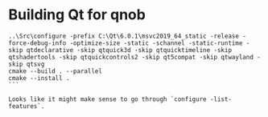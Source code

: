 # Building Qt for qnob

````
..\Src\configure -prefix C:\Qt\6.0.1\msvc2019_64_static -release -force-debug-info -optimize-size -static -schannel -static-runtime -skip qtdeclarative -skip qtquick3d -skip qtquicktimeline -skip qtshadertools -skip qtquickcontrols2 -skip qt5compat -skip qtwayland -skip qtsvg
cmake --build . --parallel
cmake --install .
```

Looks like it might make sense to go through `configure -list-features`.

